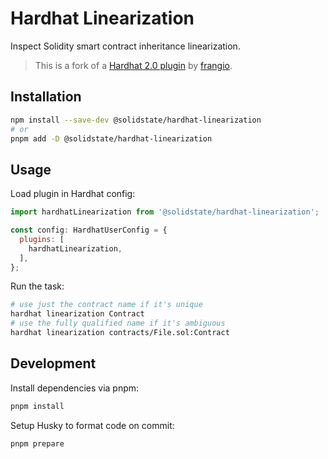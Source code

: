 # Hardhat Linearization

Inspect Solidity smart contract inheritance linearization.

> This is a fork of a [Hardhat 2.0 plugin](https://github.com/frangio/hardhat-linearization) by [frangio](https://github.com/frangio).

## Installation

```bash
npm install --save-dev @solidstate/hardhat-linearization
# or
pnpm add -D @solidstate/hardhat-linearization
```

## Usage

Load plugin in Hardhat config:

```javascript
import hardhatLinearization from '@solidstate/hardhat-linearization';

const config: HardhatUserConfig = {
  plugins: [
    hardhatLinearization,
  ],
};
```

Run the task:

```bash
# use just the contract name if it's unique
hardhat linearization Contract
# use the fully qualified name if it's ambiguous
hardhat linearization contracts/File.sol:Contract
```

## Development

Install dependencies via pnpm:

```bash
pnpm install
```

Setup Husky to format code on commit:

```bash
pnpm prepare
```
